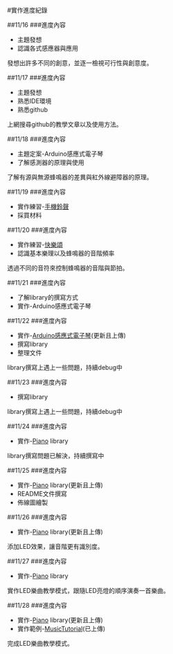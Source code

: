 #實作進度紀錄


##11/16 
###進度內容 

* 主題發想 
* 認識各式感應器與應用 

發想出許多不同的創意，並逐一檢視可行性與創意度。 

##11/17 
###進度內容 

* 主題發想 
* 熟悉IDE環境 
* 熟悉github 

上網搜尋github的教學文章以及使用方法。 

##11/18 
###進度內容 

* 主題定案-Arduino感應式電子琴 
* 了解感測器的原理與使用 

了解有源與無源蜂鳴器的差異與紅外線避障器的原理。 

##11/19 
###進度內容 

* 實作練習-[手機鈴聲](https://github.com/lei851111/hw1115/tree/master/practice/PhoneCall) 
* 採買材料 


##11/20 
###進度內容 

* 實作練習-[快樂頌](https://github.com/lei851111/hw1115/tree/master/practice/OdetoJoy) 
* 認識基本樂理以及蜂鳴器的音階頻率 

透過不同的音符來控制蜂鳴器的音階與節拍。 

##11/21 
###進度內容 

* 了解library的撰寫方式 
* 實作-Arduino感應式電子琴 


##11/22 
###進度內容 

* 實作-[Arduino感應式電子琴](https://github.com/lei851111/hw1115/tree/master/practice/Keyboard)(更新且上傳) 
* 撰寫library 
* 整理文件 

library撰寫上遇上一些問題，持續debug中 

##11/23 
###進度內容 

* 撰寫library 

library撰寫上遇上一些問題，持續debug中 

##11/24 
###進度內容 

* 實作-[Piano](https://github.com/lei851111/hw1115/tree/master/Piano) library 

library撰寫問題已解決，持續撰寫中 

##11/25 
###進度內容 

* 實作-[Piano](https://github.com/lei851111/hw1115/tree/master/Piano) library(更新且上傳) 
* README文件撰寫 
* 佈線圖繪製 


##11/26 
###進度內容 

* 實作-[Piano](https://github.com/lei851111/hw1115/tree/master/Piano) library(更新且上傳) 

添加LED效果，讓音階更有識別度。 

##11/27 
###進度內容 

* 實作-[Piano](https://github.com/lei851111/hw1115/tree/master/Piano) library 

實作LED樂曲教學模式，跟隨LED亮燈的順序演奏一首樂曲。 

##11/28 
###進度內容 

* 實作-[Piano](https://github.com/lei851111/hw1115/tree/master/Piano) library(更新且上傳) 
* 實作範例-[MusicTutorial](https://github.com/lei851111/hw1115/tree/master/Piano/sample/MusicTutorial)(已上傳) 

完成LED樂曲教學模式。




